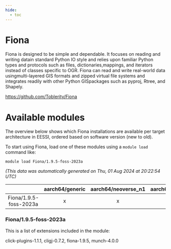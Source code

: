 ```yaml
---
hide:
  - toc
---
```


Fiona
=====


Fiona is designed to be simple and dependable. It focuses on reading and writing datain standard Python IO style and relies upon familiar Python types and protocols such as files, dictionaries,mappings, and iterators instead of classes specific to OGR. Fiona can read and write real-world data usingmulti-layered GIS formats and zipped virtual file systems and integrates readily with other Python GISpackages such as pyproj, Rtree, and Shapely.

https://github.com/Toblerity/Fiona
# Available modules


The overview below shows which Fiona installations are available per target architecture in EESSI, ordered based on software version (new to old).

To start using Fiona, load one of these modules using a `module load` command like:

```shell
module load Fiona/1.9.5-foss-2023a
```

*(This data was automatically generated on Thu, 01 Aug 2024 at 20:22:54 UTC)*  

| |aarch64/generic|aarch64/neoverse_n1|aarch64/neoverse_v1|x86_64/generic|x86_64/amd/zen2|x86_64/amd/zen3|x86_64/amd/zen4|x86_64/intel/haswell|x86_64/intel/skylake_avx512|
| :---: | :---: | :---: | :---: | :---: | :---: | :---: | :---: | :---: | :---: |
|Fiona/1.9.5-foss-2023a|x|x|x|x|x|x|-|x|x|


### Fiona/1.9.5-foss-2023a

This is a list of extensions included in the module:

click-plugins-1.1.1, cligj-0.7.2, fiona-1.9.5, munch-4.0.0